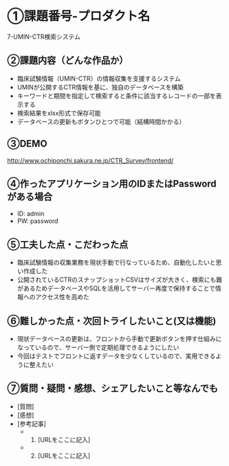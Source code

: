 # ①課題番号-プロダクト名

7-UMIN-CTR検索システム

## ②課題内容（どんな作品か）

- 臨床試験情報（UMIN-CTR）の情報収集を支援するシステム
- UMINが公開するCTR情報を基に、独自のデータベースを構築
- キーワードと期間を指定して検索すると条件に該当するレコードの一部を表示する
- 検索結果をxlsx形式で保存可能
- データベースの更新もボタンひとつで可能（結構時間かかる）

## ③DEMO

http://www.ochiponchi.sakura.ne.jp/CTR_Survey/frontend/

## ④作ったアプリケーション用のIDまたはPasswordがある場合

- ID: admin
- PW: password

## ⑤工夫した点・こだわった点

- 臨床試験情報の収集業務を現状手動で行なっているため、自動化したいと思い作成した
- 公開されているCTRのスナップショットCSVはサイズが大きく、検索にも難があるためデータベースやSQLを活用してサーバー再度で保持することで情報へのアクセス性を高めた

## ⑥難しかった点・次回トライしたいこと(又は機能)

- 現状データベースの更新は、フロントから手動で更新ボタンを押す仕組みになっているので、サーバー側で定期処理できるようにしたい
- 今回はテストでフロントに返すデータを少なくしているので、実用できるように整えたい

## ⑦質問・疑問・感想、シェアしたいこと等なんでも

- [質問]
- [感想]
- [参考記事]
  - 1. [URLをここに記入]
  - 2. [URLをここに記入]
